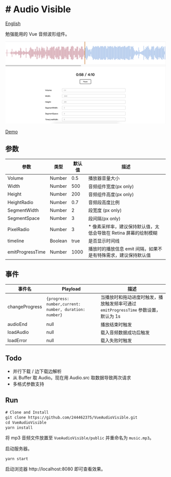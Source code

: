 # # Audio Visible

[English](./READEME.md)

勉强能用的 Vue 音频波形组件。

![ScreenShot](./img/audio.png)

[Demo](http://zincox.gitee.io/vueaudiovisible-preview/)

## 参数

| 参数             | 类型    | 默认值 | 描述                                                              |
| ---------------- | ------- | ------ | ----------------------------------------------------------------- |
| Volume           | Number  | 0.5    | 播放器音量大小                                                    |
| Width            | Number  | 500    | 音频组件宽度(px only)                                             |
| Height           | Number  | 200    | 音频组件高度(px only)                                             |
| HeightRadio      | Number  | 0.7    | 音频段高度比例                                                    |
| SegmentWidth     | Number  | 2      | 段宽度 (px only)                                                  |
| SegmentSpace     | Number  | 3      | 段间隔(px only)                                                   |
| PixelRadio       | Number  | 3      | \* 像素采样率，建议保持默认值，太低会导致在 Retina 屏幕的绘制模糊 |
| timeline         | Boolean | true   | 是否显示时间线                                                    |
| emitProgressTime | Number  | 1000   | 播放时的播放信息 emit 间隔，如果不是有特殊需求，建议保持默认值    |

## 事件

| 事件名         | Playload                                               | 描述                                                                                |
| -------------- | ------------------------------------------------------ | ----------------------------------------------------------------------------------- |
| changeProgress | `{progress: number,current: number, duration: number}` | 当播放时和拖动进度时触发，播放触发频率可通过 `emitProgressTime` 参数设置，默认为 1s |
| audioEnd       | null                                                   | 播放结束时触发                                                                      |
| loadAudio      | null                                                   | 载入音频数据成功后触发                                                              |
| loadError      | null                                                   | 载入失败时触发                                                                      |

## Todo

- 并行下载 / 边下载边解析
- 从 Buffer 取 Audio。现在用 Audio.src 取数据导致两次请求
- 多格式参数支持

## Run

```shell
# Clone and Install
git clone https://github.com/244462375/VueAudioVisible.git
cd VueAudioVisible
yarn install
```

将 mp3 音频文件放置至 `VueAudioVisible/public` 并重命名为 `music.mp3`。

启动服务器。

```shell
yarn start
```

启动浏览器 http://localhost:8080 即可查看效果。
